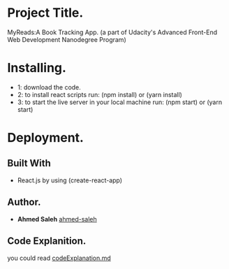 # Project Title.

MyReads:A Book Tracking App.
(a part of Udacity's Advanced Front-End Web Development Nanodegree Program)

# Installing.

- 1: download the code.
- 2: to install react scripts run:
(npm install) or (yarn install)
- 3: to start the live server in your local machine run:
(npm start) or (yarn start)

# Deployment.

## Built With

- React.js by using (create-react-app)

## Author.

- **Ahmed Saleh** [ahmed-saleh](https://github.com/ahmed-saleh98)

## Code Explanition.

you could read [codeExplanation.md](codeExplanation.md)
